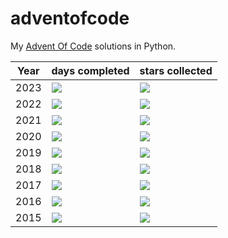 # adventofcode
My [Advent Of Code](https://adventofcode.com/) solutions in Python.

| Year | days completed | stars collected   |
|---|---|---|
| 2023 | ![](https://img.shields.io/badge/days%20completed-6-red&year=2023) | ![](https://img.shields.io/badge/stars%20⭐-12-yellow&year=2023) |
| 2022 | ![](https://img.shields.io/badge/days%20completed-6-red&year=2022) | ![](https://img.shields.io/badge/stars%20⭐-12-yellow&year=2022) |
| 2021 | ![](https://img.shields.io/badge/days%20completed-8-red&year=2021) | ![](https://img.shields.io/badge/stars%20⭐-17-yellow&year=2021) |
| 2020 | ![](https://img.shields.io/badge/days%20completed-8-red&year=2020) | ![](https://img.shields.io/badge/stars%20⭐-18-yellow&year=2020) |
| 2019 | ![](https://img.shields.io/badge/days%20completed-6-red&year=2019) | ![](https://img.shields.io/badge/stars%20⭐-14-yellow&year=2019) |
| 2018 | ![](https://img.shields.io/badge/days%20completed-5-red&year=2018) | ![](https://img.shields.io/badge/stars%20⭐-10-yellow&year=2018) |
| 2017 | ![](https://img.shields.io/badge/days%20completed-6-red&year=2017) | ![](https://img.shields.io/badge/stars%20⭐-13-yellow&year=2017) |
| 2016 | ![](https://img.shields.io/badge/days%20completed-15-red&year=2016) | ![](https://img.shields.io/badge/stars%20⭐-30-yellow&year=2016) |
| 2015 | ![](https://img.shields.io/badge/days%20completed-12-red&year=2015) | ![](https://img.shields.io/badge/stars%20⭐-27-yellow&year=2015) |
